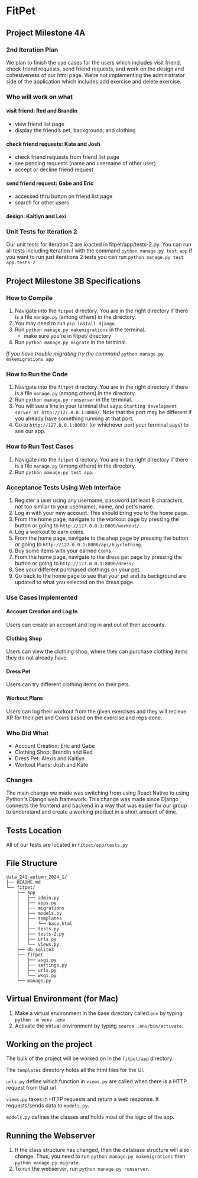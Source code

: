 # FitPet

## Project Milestone 4A

### 2nd Iteration Plan

We plan to finish the use cases for the users which includes visit friend, check friend requests, send friend requests, and work on the design and cohesiveness of our html page. We’re not implementing the administrator side of the application which includes add exercise and delete exercise.

### Who will work on what

#### visit friend: Red and Brandin
- view friend list page
- display the friend’s pet, background, and clothing
#### check friend requests: Kate and Josh
- check friend requests from friend list page
- see pending requests (name and username of other user)
- accept or decline friend request
#### send friend request: Gabe and Eric
- accessed thru button on friend list page
- search for other users
#### design: Kaitlyn and Lexi

### Unit Tests for Iteration 2
Our unit tests for iteration 2 are loacted in fitpet/app/tests-2.py. You can run all tests including iteration 1 with the command `python manage.py test app` if you want to run just iterations 2 tests you can run `python manage.py test app.tests-2`

## Project Milestone 3B Specifications

### How to Compile
1. Navigate into the `fitpet` directory. You are in the right directory if there is a file `manage.py` (among others) in the directory.
2. You may need to run `pip install django`.
3. Run `python manage.py makemigrations` in the terminal.
	-  make sure you're in fitpet/ directory
4. Run `python manage.py migrate` in the terminal.

*If you have trouble migrating try the command* `python manage.py makemigrations app`

### How to Run the Code
1. Navigate into the `fitpet` directory. You are in the right directory if there is a file `manage.py` (among others) in the directory.
2. Run `python manage.py runserver` in the terminal.
3. You will see a line in your terminal that says: `Starting development server at http://127.0.0.1:8000/`. Note that the port may be different if you already have something running at that port.
4. Go to `http://127.0.0.1:8000/` (or whichever port your terminal says) to see our app.

### How to Run Test Cases
1. Navigate into the `fitpet` directory. You are in the right directory if there is a file `manage.py` (among others) in the directory.
2. Run `python manage.py test app`.

### Acceptance Tests Using Web Interface
1. Register a user using any username, password (at least 8 characters, not too similar to your username), name, and pet's name.
2. Log in with your new account. This should bring you to the home page.
3. From the home page, navigate to the workout page by pressing the button or going to `http://127.0.0.1:8000/workout/`.
4. Log a workout to earn coins.
5. From the home page, navigate to the shop page by pressing the button or going to `http://127.0.0.1:8000/api/buyclothing`.
6. Buy some items with your earned coins.
7. From the home page, navigate to the dress pet page by pressing the button or going to `http://127.0.0.1:8000/dress/`.
8. See your different purchased clothings on your pet.
9. Go back to the home page to see that your pet and its background are updated to what you selected on the dress page.

### Use Cases Implemented
#### Account Creation and Log In
Users can create an account and log in and out of their accounts.

#### Clothing Shop
Users can view the clothing shop, where they can purchase clothing items they do not already have.

#### Dress Pet
Users can try different clothing items on their pets.

#### Workout Plans
Users can log their workout from the given exercises and they will recieve XP for their pet and Coins based on the exercise and reps done.

### Who Did What
- Account Creation: Eric and Gabe
- Clothing Shop: Brandin and Red
- Dress Pet: Alexis and Kaitlyn
- Workout Plans: Josh and Kate

### Changes
The main change we made was switching from using React Native to using Python's Django web framework. This change was made since Django connects the frontend and backend in a way that was easier for our group to understand and create a working product in a short amount of time.

## Tests Location
All of our tests are located in `fitpet/app/tests.py`

## File Structure
```
data_241_autumn_2024_1/
├── README.md
└── fitpet/
    ├── app
    │   ├── admin.py
    │   ├── apps.py
    │   ├── migrations
    │   ├── models.py
    │   ├── templates
    │   │   └── base.html
    │   ├── tests.py
    |   ├── tests-2.py
    │   ├── urls.py
    │   └── views.py
    ├── db.sqlite3
    ├── fitpet
    │   ├── asgi.py
    │   ├── settings.py
    │   ├── urls.py
    │   └── wsgi.py
    └── manage.py
```

## Virtual Environment (for Mac)

1. Make a virtual environment in the base directory called `env` by typing `python -m venv .env`
2. Activate the virtual environment by typing `source .env/bin/activate`.

## Working on the project

The bulk of the project will be worked on in the `fitpet/app` directory.

The `templates` directory holds all the html files for the UI.

`urls.py` define which function in `views.py` are called when there is a HTTP request from that url.

`views.py` takes in HTTP requests and return a web response. It requests/sends data to `models.py`.

`models.py` defines the classes and holds most of the logic of the app.

## Running the Webserver

1. If the class structure has changed, then the database structure will also change. Thus, you need to run `python manage.py makemigrations` then `python manage.py migrate`.
2. To run the webserver, run `python manage.py runserver`.